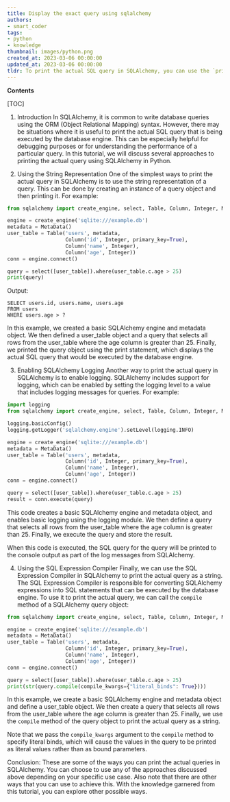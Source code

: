 ```yaml
---
title: Display the exact query using sqlalchemy
authors:
- smart_coder
tags:
- python
- knowledge
thumbnail: images/python.png
created_at: 2023-03-06 00:00:00
updated_at: 2023-03-06 00:00:00
tldr: To print the actual SQL query in SQLAlchemy, you can use the `print()` function after creating the query object and calling the `statement` attribute of the object.
---
```


**Contents**

[TOC]

1. Introduction
In SQLAlchemy, it is common to write database queries using the ORM (Object Relational Mapping) syntax. However, there may be situations where it is useful to print the actual SQL query that is being executed by the database engine. This can be especially helpful for debugging purposes or for understanding the performance of a particular query. In this tutorial, we will discuss several approaches to printing the actual query using SQLAlchemy in Python.

2. Using the String Representation
One of the simplest ways to print the actual query in SQLAlchemy is to use the string representation of a query. This can be done by creating an instance of a query object and then printing it. For example:

``` python
from sqlalchemy import create_engine, select, Table, Column, Integer, MetaData

engine = create_engine('sqlite:///example.db')
metadata = MetaData()
user_table = Table('users', metadata,
                   Column('id', Integer, primary_key=True),
                   Column('name', Integer),
                   Column('age', Integer))
conn = engine.connect()

query = select([user_table]).where(user_table.c.age > 25)
print(query)
```

Output:
```
SELECT users.id, users.name, users.age 
FROM users 
WHERE users.age > ?    
```

In this example, we created a basic SQLAlchemy engine and metadata object. We then defined a user_table object and a query that selects all rows from the user_table where the age column is greater than 25. Finally, we printed the query object using the print statement, which displays the actual SQL query that would be executed by the database engine.

3. Enabling SQLAlchemy Logging
Another way to print the actual query in SQLAlchemy is to enable logging. SQLAlchemy includes support for logging, which can be enabled by setting the logging level to a value that includes logging messages for queries. For example:

```python
import logging
from sqlalchemy import create_engine, select, Table, Column, Integer, MetaData

logging.basicConfig()
logging.getLogger('sqlalchemy.engine').setLevel(logging.INFO)

engine = create_engine('sqlite:///example.db')
metadata = MetaData()
user_table = Table('users', metadata,
                   Column('id', Integer, primary_key=True),
                   Column('name', Integer),
                   Column('age', Integer))
conn = engine.connect()

query = select([user_table]).where(user_table.c.age > 25)
result = conn.execute(query)

```

This code creates a basic SQLAlchemy engine and metadata object, and enables basic logging using the logging module. We then define a query that selects all rows from the user_table where the age column is greater than 25. Finally, we execute the query and store the result.

When this code is executed, the SQL query for the query will be printed to the console output as part of the log messages from SQLAlchemy.

4. Using the SQL Expression Compiler
Finally, we can use the SQL Expression Compiler in SQLAlchemy to print the actual query as a string. The SQL Expression Compiler is responsible for converting SQLAlchemy expressions into SQL statements that can be executed by the database engine. To use it to print the actual query, we can call the `compile` method of a SQLAlchemy query object:

```python
from sqlalchemy import create_engine, select, Table, Column, Integer, MetaData

engine = create_engine('sqlite:///example.db')
metadata = MetaData()
user_table = Table('users', metadata,
                   Column('id', Integer, primary_key=True),
                   Column('name', Integer),
                   Column('age', Integer))
conn = engine.connect()

query = select([user_table]).where(user_table.c.age > 25)
print(str(query.compile(compile_kwargs={"literal_binds": True})))
```

In this example, we create a basic SQLAlchemy engine and metadata object and define a user_table object. We then create a query that selects all rows from the user_table where the age column is greater than 25. Finally, we use the `compile` method of the query object to print the actual query as a string.

Note that we pass the `compile_kwargs` argument to the `compile` method to specify literal binds, which will cause the values in the query to be printed as literal values rather than as bound parameters.

Conclusion:
These are some of the ways you can print the actual queries in SQLAlchemy. You can choose to use any of the approaches discussed above depending on your specific use case. Also note that there are other ways that you can use to achieve this. With the knowledge garnered from this tutorial, you can explore other possible ways.
